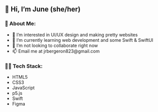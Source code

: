 ## 👋 Hi, I’m June (she/her)

### 🌷 About Me:
<ul>
  <li>👀 I’m interested in UI/UX design and making pretty websites </li>
  <li>🌱 I’m currently learning web development and some Swift & SwiftUI</li>
  <li>💖 I’m not looking to collaborate right now</li>
  <li>📫 Email me at jrbergeron823@gmail.com</li>
</ul>

### 👩‍💻 Tech Stack:
<ul>
  <li>HTML5</li>
  <li>CSS3</li>
  <li>JavaScript</li>
  <li>p5.js</li>
  <li>Swift</li>
  <li>Figma</li>
</ul>
<!---
juneb125/juneb125 is a ✨ special ✨ repository because its `README.md` (this file) appears on your GitHub profile.
You can click the Preview link to take a look at your changes.
--->
